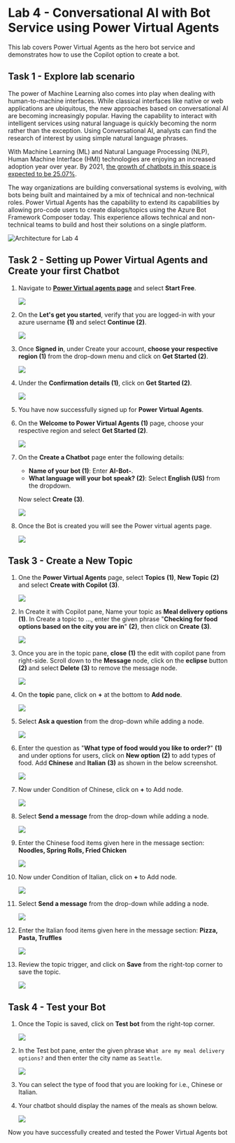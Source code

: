 # Lab 4 - Conversational AI with Bot Service using Power Virtual Agents

This lab covers Power Virtual Agents as the hero bot service and demonstrates how to use the Copilot option to create a bot.

## Task 1 - Explore lab scenario

The power of Machine Learning also comes into play when dealing with human-to-machine interfaces. While classical interfaces like native or web applications are ubiquitous, the new approaches based on conversational AI are becoming increasingly popular. Having the capability to interact with intelligent services using natural language is quickly becoming the norm rather than the exception. Using Conversational AI, analysts can find the research of interest by using simple natural language phrases.

With Machine Learning (ML) and Natural Language Processing (NLP), Human Machine Interface (HMI) technologies are enjoying an increased adoption year over year. By 2021, [the growth of chatbots in this space is expected to be 25.07%](https://www.technavio.com/report/chatbot-market-industry-analysis).


The way organizations are building conversational systems is evolving, with bots being built and maintained by a mix of technical and non-technical roles. Power Virtual Agents has the capability to extend its capabilities by allowing pro-code users to create dialogs/topics using the Azure Bot Framework Composer today. This experience allows technical and non-technical teams to build and host their solutions on a single platform.

![Architecture for Lab 4](media/ai-workflow.png)

## Task 2 - Setting up Power Virtual Agents and Create your first Chatbot

1. Navigate to **[Power Virtual agents page](https://powervirtualagents.microsoft.com/en-us/)** and select **Start Free**.

   ![](media/power-virtual-agent-sign-up.png)

2. On the **Let's get you started**, verify that you are logged-in with your azure username **(1)** and select **Continue (2)**. 

   ![](media/upd-l3-t3-s2.png)

3. Once **Signed in**, under Create your account, **choose your respective region (1)** from the drop-down menu and click on **Get Started (2)**.
   
   ![](media/upd-l3-t3-s3.png)
   
4. Under the **Confirmation details (1)**, click on **Get Started (2)**.

    ![](media/upd-l3-t3-s4.png)

5. You have now successfully signed up for **Power Virtual Agents**.

6. On the **Welcome to Power Virtual Agents (1)** page, choose your respective region and select **Get Started (2)**.

   ![](media/PVA-select-region.1.png)

7. On the **Create a Chatbot** page enter the following details:

   - **Name of your bot (1)**: Enter **AI-Bot-<inject key="DeploymentID" enableCopy="false"/>**.
   - **What language will your bot speak? (2)**: Select **English (US)** from the dropdown.

   Now select **Create (3)**.

   ![](media/chatbotcreate.png)

8. Once the Bot is created you will see the Power virtual agents page.

   ![](media/chatbothomepage.png)

## Task 3 - Create a New Topic

1. One the **Power Virtual Agents** page, select **Topics** **(1)**, **New Topic** **(2)** and select **Create with Copilot** **(3)**.

   ![](media/cai-l4-t4-s1.png)

2. In Create it with Copilot pane, Name your topic as **Meal delivery options** **(1)**. In Create a topic to ..., enter the given phrase "**Checking for food options based on the city you are in**" **(2)**, then click on **Create** **(3)**.

   ![](media/cai-l4-t4-s2.png)

3. Once you are in the topic pane, **close** **(1)** the edit with copilot pane from right-side. Scroll down to the **Message** node, click on the **eclipse** button **(2)** and select **Delete** **(3)** to remove the message node.

   ![](media/cai-l4-t4-s3.png)

4. On the **topic** pane, click on **+** at the bottom to **Add node**.

   ![](media/cai-l4-t4-s4.png)

5. Select **Ask a question** from the drop-down while adding a node.

   ![](media/cai-l4-t4-s5.png)

6. Enter the question as "**What type of food would you like to order?**" **(1)** and under options for users, click on **New option** **(2)** to add types of food. Add **Chinese** and **Italian** **(3)** as shown in the below screenshot.

    ![](media/cai-l4-t4-s6.png)
   
7. Now under Condition of Chinese, click on **+** to Add node.

   ![](media/cai-l4-t4-s7new.png)

8. Select **Send a message** from the drop-down while adding a node.

   ![](media/cai-l4-t4-s8.png)

9. Enter the Chinese food items given here in the message section: **Noodles, Spring Rolls, Fried Chicken**

   ![](media/cai-l4-t4-s9.png)

10. Now under Condition of Italian, click on **+** to Add node.

    ![](media/cai-l4-t4-s10.png)

11. Select **Send a message** from the drop-down while adding a node.

    ![](media/cai-l4-t4-s11.png)

12. Enter the Italian food items given here in the message section: **Pizza, Pasta, Truffles**

    ![](media/cai-l4-t4-s12.png)

13. Review the topic trigger, and click on **Save** from the right-top corner to save the topic.

    ![](media/cai-l4-t4-s13new.png)

## Task 4 - Test your Bot

1. Once the Topic is saved, click on **Test bot** from the right-top corner.

   ![](media/cai-l4-t4-s13new1.png)

2. In the Test bot pane, enter the given phrase ```What are my meal delivery options?``` and then enter the city name as ```Seattle```. 

   ![](media/cai-l4-t4-s14.png)

3. You can select the type of food that you are looking for i.e., Chinese or Italian. 

4. Your chatbot should display the names of the meals as shown below.

   ![](media/cai-l4-t4-s15.png)

Now you have successfully created and tested the Power Virtual Agents bot
